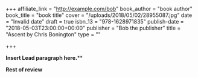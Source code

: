 +++
affiliate_link = "http://example.com/bob"
book_author = "book author"
book_title = "book title"
cover = "/uploads/2018/05/02/28955087.jpg"
date = "Invalid date"
draft = true
isbn_13 = "978-1628971835"
publish-date = "2018-05-03T23:00:00+00:00"
publisher = "Bob the publisher"
title = "Ascent by Chris Bonington"
type = ""

+++


**Insert Lead paragraph here.****

**Rest of review**

